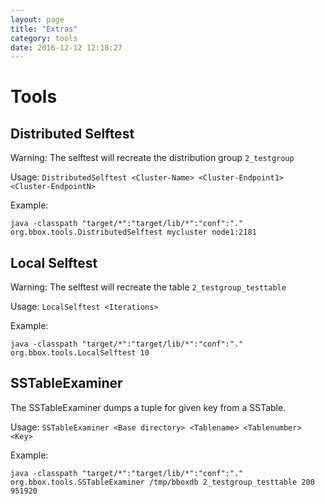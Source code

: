 ```yaml
---
layout: page
title: "Extras"
category: tools
date: 2016-12-12 12:18:27
---
```


# Tools

## Distributed Selftest
Warning: The selftest will recreate the distribution group `2_testgroup`

Usage: `DistributedSelftest <Cluster-Name> <Cluster-Endpoint1> <Cluster-EndpointN>`

Example:

    java -classpath "target/*":"target/lib/*":"conf":"." org.bbox.tools.DistributedSelftest mycluster node1:2181
    
## Local Selftest
Warning: The selftest will recreate the table `2_testgroup_testtable`

Usage: `LocalSelftest <Iterations>`

Example:

    java -classpath "target/*":"target/lib/*":"conf":"." org.bbox.tools.LocalSelftest 10
    
## SSTableExaminer
The SSTableExaminer dumps a tuple for given key from a SSTable.

Usage: `SSTableExaminer <Base directory> <Tablename> <Tablenumber> <Key>` 

Example:

    java -classpath "target/*":"target/lib/*":"conf":"." org.bbox.tools.SSTableExaminer /tmp/bboxdb 2_testgroup_testtable 200 951920